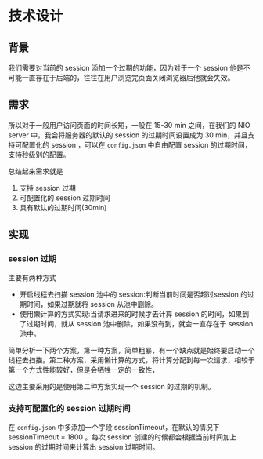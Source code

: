 # 技术设计

## 背景

我们需要对当前的 session 添加一个过期的功能，因为对于一个 session  他是不可能一直存在于后端的，往往在用户浏览完页面关闭浏览器后他就会失效。

## 需求

所以对于一般用户访问页面的时间长短，一般在 15-30 min 之间，在我们的 NIO server 中，我会将服务器的默认的 session 的过期时间设置成为 30 min，并且支持可配置化的 session ，可以在 `config.json` 中自由配置 session 的过期时间，支持秒级别的配置。

总结起来需求就是

1. 支持 session 过期
2. 可配置化的 session 过期时间
3. 具有默认的过期时间(30min)

## 实现

### session 过期

主要有两种方式 

* 开启线程去扫描 session 池中的 session:判断当前时间是否超过session 的过期时间，如果过期就将 session 从池中删除。
* 使用懒计算的方式实现:当请求进来的时候才去计算 session 的时间，如果到了过期时间，就从 session 池中删除，如果没有到，就会一直存在于 session 池中。

简单分析一下两个方案，第一种方案，简单粗暴，有一个缺点就是始终要启动一个线程去扫描。第二种方案，采用懒计算的方式，将计算分配到每一次请求，相较于第一个方式性能较好，但是会牺牲一定的一致性，

这边主要采用的是使用第二种方案实现一个 session 的过期的机制。



### 支持可配置化的 session 过期时间

在 `config.json` 中多添加一个字段 sessionTimeout，在默认的情况下 sessionTimeout = 1800 。每次 session 创建的时候都会根据当前时间加上 session 的过期时间来计算出 session 过期时间。



